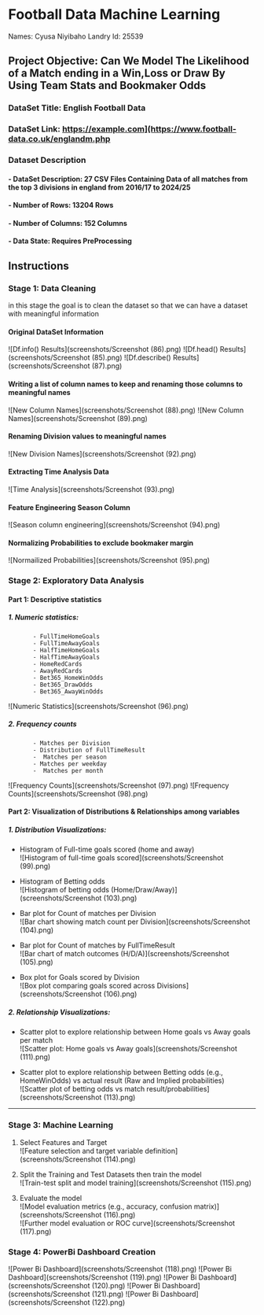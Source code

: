 # Football Data Machine Learning
Names: Cyusa Niyibaho Landry
Id: 25539
## Project Objective: Can We Model The Likelihood of a Match ending in a Win,Loss or Draw By Using Team Stats and Bookmaker Odds
### DataSet Title: English Football Data
### DataSet Link: https://example.com](https://www.football-data.co.uk/englandm.php
### Dataset Description
####   - DataSet Description: 27 CSV Files Containing Data of all matches from the top 3 divisions in england from **2016/17 to 2024/25** 
####   - Number of Rows: 13204 Rows   
####   - Number of Columns: 152 Columns 
####   - Data State: Requires PreProcessing 
## Instructions 
###  Stage 1: Data Cleaning
in this stage the goal is to clean the dataset so that we can have a dataset with meaningful information 
#### Original DataSet Information
![Df.info() Results](screenshots/Screenshot (86).png)
![Df.head() Results](screenshots/Screenshot (85).png)
![Df.describe() Results](screenshots/Screenshot (87).png)
#### Writing a list of column names to keep and renaming those columns to meaningful names
![New Column Names](screenshots/Screenshot (88).png)
![New Column Names](screenshots/Screenshot (89).png)
#### Renaming Division values to meaningful names 
![New Division Names](screenshots/Screenshot (92).png)
#### Extracting Time Analysis Data
![Time Analysis](screenshots/Screenshot (93).png)
#### Feature Engineering Season Column
![Season column engineering](screenshots/Screenshot (94).png)
#### Normalizing Probabilities to exclude bookmaker margin
![Normailized Probabilities](screenshots/Screenshot (95).png)

### Stage 2: Exploratory Data Analysis
#### Part 1: Descriptive statistics
 ##### 1. Numeric statistics:
           - FullTimeHomeGoals
           - FullTimeAwayGoals
           - HalfTimeHomeGoals
           - HalfTimeAwayGoals
           - HomeRedCards
           - AwayRedCards
           - Bet365_HomeWinOdds 
           - Bet365_DrawOdds 
           - Bet365_AwayWinOdds
  ![Numeric Statistics](screenshots/Screenshot (96).png)
 ##### 2. Frequency counts 
           - Matches per Division
           - Distribution of FullTimeResult
           -  Matches per season
           - Matches per weekday 
           -  Matches per month 
  ![Frequency Counts](screenshots/Screenshot (97).png)
  ![Frequency Counts](screenshots/Screenshot (98).png)
#### Part 2: Visualization of Distributions & Relationships among variables

##### 1. Distribution Visualizations:
- Histogram of Full-time goals scored (home and away)  
  ![Histogram of full-time goals scored](screenshots/Screenshot (99).png)

- Histogram of Betting odds  
  ![Histogram of betting odds (Home/Draw/Away)](screenshots/Screenshot (103).png)

- Bar plot for Count of matches per Division  
  ![Bar chart showing match count per Division](screenshots/Screenshot (104).png)

- Bar plot for Count of matches by FullTimeResult  
  ![Bar chart of match outcomes (H/D/A)](screenshots/Screenshot (105).png)

- Box plot for Goals scored by Division  
  ![Box plot comparing goals scored across Divisions](screenshots/Screenshot (106).png)

##### 2. Relationship Visualizations:
- Scatter plot to explore relationship between Home goals vs Away goals per match  
  ![Scatter plot: Home goals vs Away goals](screenshots/Screenshot (111).png)

- Scatter plot to explore relationship between Betting odds (e.g., HomeWinOdds) vs actual result (Raw and Implied probabilities)  
  ![Scatter plot of betting odds vs match result/probabilities](screenshots/Screenshot (113).png)

---

### Stage 3: Machine Learning

1. Select Features and Target  
   ![Feature selection and target variable definition](screenshots/Screenshot (114).png)

2. Split the Training and Test Datasets then train the model  
   ![Train-test split and model training](screenshots/Screenshot (115).png)

3. Evaluate the model  
   ![Model evaluation metrics (e.g., accuracy, confusion matrix)](screenshots/Screenshot (116).png)  
   ![Further model evaluation or ROC curve](screenshots/Screenshot (117).png)

### Stage 4: PowerBi Dashboard Creation
![Power Bi Dashboard](screenshots/Screenshot (118).png)
![Power Bi Dashboard](screenshots/Screenshot (119).png)
![Power Bi Dashboard](screenshots/Screenshot (120).png)
![Power Bi Dashboard](screenshots/Screenshot (121).png)
![Power Bi Dashboard](screenshots/Screenshot (122).png)

